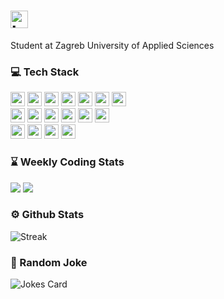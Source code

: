 # <img src="https://user-images.githubusercontent.com/1303154/88677602-1635ba80-d120-11ea-84d8-d263ba5fc3c0.gif" width="28px" alt="hi"> 
  
Student at Zagreb University of Applied Sciences  

  
### :computer: Tech Stack
<div float="left">
	<img height="23px" src="https://img.shields.io/badge/HTML5-E34F26?style=for-the-badge&logo=html5&logoColor=white" /> 
  	<img height="23px" src="https://img.shields.io/badge/CSS3-1572B6?style=for-the-badge&logo=css3&logoColor=white" />
  	<img height="23px" src="https://img.shields.io/badge/JavaScript-323330?style=for-the-badge&logo=javascript&logoColor=F7DF1E" />
  	<img height="23px" src="https://img.shields.io/badge/TypeScript-007ACC?style=for-the-badge&logo=typescript&logoColor=white" />
  	<img height="23px" src="https://img.shields.io/badge/Java-ED8B00?style=for-the-badge&logo=java&logoColor=white" />
  	<img height="23px" src="https://img.shields.io/badge/json-5E5C5C?style=for-the-badge&logo=json&logoColor=white" />
  	<img height="23px" src="https://img.shields.io/badge/MySQL-00000F?style=for-the-badge&logo=mysql&logoColor=white" />
</div>
<div float="left">
	<img height="23px" src="https://img.shields.io/badge/Git-F05032?style=for-the-badge&logo=git&logoColor=white" />
  	<img height="23px" src="https://img.shields.io/badge/npm-CB3837?style=for-the-badge&logo=npm&logoColor=white" />
	<img height="23px" src="https://img.shields.io/badge/Angular-DD0031?style=for-the-badge&logo=angular&logoColor=white" />
  	<img height="23px" src="https://img.shields.io/badge/Bootstrap-563D7C?style=for-the-badge&logo=bootstrap&logoColor=white" />
	<img height="23px" src="https://img.shields.io/badge/Spring-6DB33F?style=for-the-badge&logo=spring&logoColor=white" />
  	<img height="23px" src="https://img.shields.io/badge/Spring_Boot-F2F4F9?style=for-the-badge&logo=spring-boot" />
</div>

<div float="left">
	<img height="23px" src="https://img.shields.io/badge/Visual_Studio_Code-0078D4?style=for-the-badge&logo=visual%20studio%20code&logoColor=white" />
  	<img height="23px" src="https://img.shields.io/badge/IntelliJIDEA-000000.svg?style=for-the-badge&logo=intellij-idea&logoColor=white" />
  	<img height="23px" src="https://img.shields.io/badge/Postman-FF6C37?style=for-the-badge&logo=Postman&logoColor=white" />
	<img height="23px" src="https://img.shields.io/badge/Figma-F24E1E?style=for-the-badge&logo=figma&logoColor=white" />
</div>


### :hourglass: Weekly Coding Stats

<div float="left">
	<img src="https://github-readme-stats.vercel.app/api/wakatime?username=Tvrtko&theme=algolia&layout=compact" />
	<img src="https://github-readme-stats.vercel.app/api/wakatime?username=Tvrtko&theme=algolia&hide_title=true" />
</div>

<!-- 
Top lang:
<img src="https://github-readme-stats.vercel.app/api/top-langs/?username=Tvrtk0&layout=compact&theme=algolia&hide=html,css" />

![Top Langs](https://github-readme-stats.vercel.app/api/top-langs/?username=Tvrtk0&layout=compact&theme=tokyonight&hide=html,css)
![Tvrtk0's wakatime stats](https://github-readme-stats.vercel.app/api/wakatime?username=Tvrtko&theme=tokyonight&v=2) 
-->

### :gear: Github Stats

![Streak](https://github-readme-streak-stats.herokuapp.com/?user=Tvrtk0&theme=algolia)


<!-- 
Profile visits ![visitors](http://visitor-badge.glitch.me/badge?page_id=Tvrtk0.Tvrtk0) 
![Tvrtk0's GitHub stats](https://github-readme-stats.vercel.app/api?username=Tvrtk0&count_private=true&theme=tokyonight&hide=contribs,prs&show_icons=true&hide_title=true) 
-->

### :eyes: Random Joke

![Jokes Card](https://readme-jokes.vercel.app/api?bgColor=%23050F2C&borderColor=%2300AEFF&qColor=%2300AEFF&aColor=%232DDE98)




